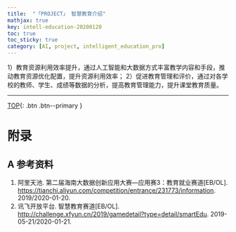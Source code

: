 ```yaml
---
title:  "「PROJECT」 智慧教育介绍"
mathjax: true
key: intell-education-20200120
toc: true
toc_sticky: true
category: [AI, project, intelligent_education_pro]
---
```

<span id='head'></span>  


<!--more-->

1）教育资源利用效率提升，通过人工智能和大数据方式丰富教学内容和手段，推动教育资源优化配置，提升资源利用效率；
2）促进教育管理和评价，通过对各学校的教师、学生、成绩等数据的分析，提高教育管理能力，提升课堂教育质量。

-------------------  
[TOP](#head){: .btn .btn--primary }



# 附录
## A 参考资料
1. 阿里天池. 第二届海南大数据创新应用大赛—应用赛3：教育就业赛道[EB/OL]. <https://tianchi.aliyun.com/competition/entrance/231773/information>. 2019/2020-01-20.    
1. 讯飞开放平台. 智慧教育赛道[EB/OL]. <http://challenge.xfyun.cn/2019/gamedetail?type=detail/smartEdu>. 2019-05-21/2020-01-21.     

